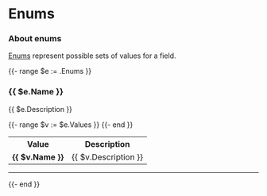 # Enums

### About enums

[Enums](https://graphql.github.io/graphql-spec/June2018/#sec-Enums) represent possible sets of values for a field.

{{- range $e := .Enums }}

### {{ $e.Name }}

{{ $e.Description }}

<table>
  <tr>
    <th>Value</th>
    <th>Description</th>
  </tr>
{{- range $v := $e.Values }}
  <tr>
    <td><strong>{{ $v.Name }}</strong></td>
    <td>{{ $v.Description }}</td>
  </tr>
{{- end }}
</table>

---

{{- end }}